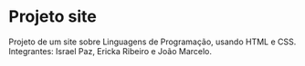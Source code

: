 # Projeto site
Projeto de um site sobre Linguagens de Programação, usando HTML e CSS.
Integrantes: Israel Paz, Ericka Ribeiro e João Marcelo.
